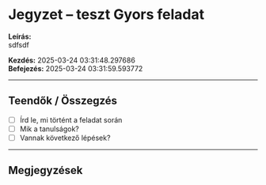 # Jegyzet – teszt Gyors feladat

**Leírás:**  
sdfsdf

**Kezdés:** 2025-03-24 03:31:48.297686  
**Befejezés:** 2025-03-24 03:31:59.593772

---

## Teendők / Összegzés

- [ ] Írd le, mi történt a feladat során
- [ ] Mik a tanulságok?
- [ ] Vannak következő lépések?

---

## Megjegyzések

<!-- Ide jöhet bármilyen további jegyzet -->
